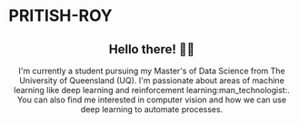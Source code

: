 # PRITISH-ROY

<h2 align="center">Hello there! 👋🤓</h2>
<p align="center">I'm currently a student pursuing my Master's of Data Science from The University of Queensland (UQ). I'm passionate about areas of machine learning like deep learning and reinforcement learning:man_technologist:. You can also find me interested in computer vision and how we can use deep learning to automate processes.
</p>


